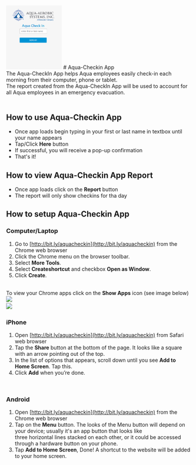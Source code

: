 <img src="al2.png" width="30%">
# Aqua-Checkin App
<br>
The Aqua-CheckIn App helps Aqua employees easily check-in each morning from their computer, phone or tablet. <br>
The report created from the Aqua-CheckIn App will be used to account for all Aqua employees in an emergency evacuation.<br>
<br>

## How to use Aqua-Checkin App
- Once app loads begin typing in your first or last name in textbox until your name appears
- Tap/Click <b>Here</b> button
- If successful, you will receive a pop-up confirmation 
- That's it!

## How to view Aqua-Checkin App Report
- Once app loads click on the <b>Report</b> button
- The report will only show checkins for tha day

## How to setup Aqua-Checkin App

### Computer/Laptop<br>

1) Go to [http://bit.ly/aquacheckin](http://bit.ly/aquacheckin) from the Chrome web browser<br>
2) Click the Chrome menu on the browser toolbar.<br>
3) Select <b>More Tools</b>.<br>
4) Select <b>Createshortcut</b> and checkbox <b>Open as Window</b>.<br>
5) Click <b>Create</b>.<br><br>

To view your Chrome apps click on the <b>Show Apps</b> icon (see image below)<br>
<img src="https://i.imgur.com/fgSo4Yh.png" width="30%">
<br>
<img src="https://i.imgur.com/9slhmVj.png" width="30%"><br>
### iPhone<br>
1) Open [http://bit.ly/aquacheckin](http://bit.ly/aquacheckin) from Safari web browser<br>
2) Tap the <b>Share</b> button at the bottom of the page. It looks like a square with an arrow pointing out of the top.<br>
3) In the list of options that appears, scroll down until you see <b>Add to Home Screen</b>. Tap this.<br>
4) Click <b>Add</b> when you’re done.<br>
<br>

### Android<br>
1) Open [http://bit.ly/aquacheckin](http://bit.ly/aquacheckin) from the Chrome web browser<br>
2) Tap on the <b>Menu</b> button. The looks of the Menu button will depend on your device; usually it's an app button that looks like <br>three horizontal lines stacked on each other, or it could be accessed through a hardware button on your phone.<br>
3) Tap <b>Add to Home Screen</b>, Done! A shortcut to the website will be added to your home screen.<br>
